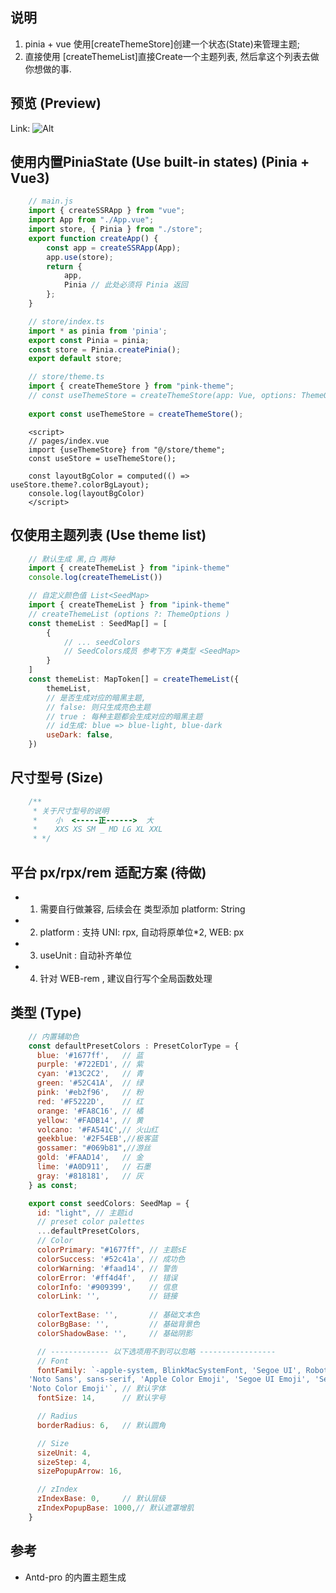 ## 说明
1. pinia + vue 使用[createThemeStore]创建一个状态(State)来管理主题; 
2. 直接使用 [createThemeList]直接Create一个主题列表, 然后拿这个列表去做你想做的事. 

## 预览 (Preview)
Link: ![Alt](https://i.ipink.pink/app/#/pages/components/theme/colorful?title=component.theme.colorful&parentTitle=component.theme.name)

## 使用内置PiniaState (Use built-in states) (Pinia + Vue3)
```javascript
    // main.js 
    import { createSSRApp } from "vue";
    import App from "./App.vue";
    import store, { Pinia } from "./store";
    export function createApp() {
        const app = createSSRApp(App);
        app.use(store);
        return {
            app,
            Pinia // 此处必须将 Pinia 返回
        };
    }
```
```javascript
    // store/index.ts
    import * as pinia from 'pinia';
    export const Pinia = pinia;
    const store = Pinia.createPinia();
    export default store;
```
```javascript
    // store/theme.ts
    import { createThemeStore } from "pink-theme";
    // const useThemeStore = createThemeStore(app: Vue, options: ThemeOptions);
    
    export const useThemeStore = createThemeStore();
```
```vue
    <script>
    // pages/index.vue
    import {useThemeStore} from "@/store/theme";
    const useStore = useThemeStore();
    
    const layoutBgColor = computed(() => useStore.theme?.colorBgLayout);
    console.log(layoutBgColor)
    </script>
```

## 仅使用主题列表 (Use theme list)
```javascript
	// 默认生成 黑,白 两种
	import { createThemeList } from "ipink-theme"
	console.log(createThemeList())
```
```javascript
	// 自定义颜色值 List<SeedMap>
	import { createThemeList } from "ipink-theme"
	// createThemeList (options ?: ThemeOptions )
	const themeList : SeedMap[] = [
		{
			// ... seedColors 
			// SeedColors成员 参考下方 #类型 <SeedMap>
		}
	]
	const themeList: MapToken[] = createThemeList({
		themeList,
		// 是否生成对应的暗黑主题, 
		// false: 则只生成亮色主题
		// true : 每种主题都会生成对应的暗黑主题
		// id生成: blue => blue-light, blue-dark
		useDark: false, 
	})
```

## 尺寸型号 (Size)
```javascript
	/**
	 * 关于尺寸型号的说明
	 *    小  <-----正------>  大
	 *    XXS XS SM _ MD LG XL XXL
	 * */
```

## 平台 px/rpx/rem 适配方案 (待做)
* 1. 需要自行做兼容, 后续会在 <ThemeOptions> 类型添加 platform: String
* 2. platform : 支持 UNI: rpx, 自动将原单位*2, WEB: px
* 3. useUnit  : 自动补齐单位
* 4. 针对 WEB-rem , 建议自行写个全局函数处理


## 类型 (Type) <SeedMap>
```javascript
	// 内置辅助色
	const defaultPresetColors : PresetColorType = {
	  blue: '#1677ff',   // 蓝
	  purple: '#722ED1', // 紫
	  cyan: '#13C2C2',   // 青
	  green: '#52C41A',  // 绿
	  pink: '#eb2f96',   // 粉
	  red: '#F5222D',    // 红
	  orange: '#FA8C16', // 橘
	  yellow: '#FADB14', // 黄
	  volcano: '#FA541C',// 火山红
	  geekblue: '#2F54EB',//极客蓝
	  gossamer: "#069b81",//游丝 
	  gold: '#FAAD14',   // 金
	  lime: '#A0D911',   // 石墨
	  gray: '#818181',   // 灰
	} as const;

	export const seedColors: SeedMap = {
	  id: "light", // 主题id
	  // preset color palettes
	  ...defaultPresetColors,
	  // Color
	  colorPrimary: "#1677ff", // 主题sE
	  colorSuccess: '#52c41a', // 成功色
	  colorWarning: '#faad14', // 警告
	  colorError: '#ff4d4f',   // 错误
	  colorInfo: '#909399',    // 信息
	  colorLink: '',           // 链接
	  
	  colorTextBase: '',       // 基础文本色
	  colorBgBase: '',         // 基础背景色
	  colorShadowBase: '',     // 基础阴影

	  // ------------- 以下选项用不到可以忽略 -----------------
	  // Font
	  fontFamily: `-apple-system, BlinkMacSystemFont, 'Segoe UI', Roboto, 'Helvetica Neue', Arial,
	'Noto Sans', sans-serif, 'Apple Color Emoji', 'Segoe UI Emoji', 'Segoe UI Symbol',
	'Noto Color Emoji'`, // 默认字体
	  fontSize: 14,      // 默认字号

	  // Radius
	  borderRadius: 6,   // 默认圆角

	  // Size
	  sizeUnit: 4,       
	  sizeStep: 4,       
	  sizePopupArrow: 16,

	  // zIndex
	  zIndexBase: 0,     // 默认层级
	  zIndexPopupBase: 1000,// 默认遮罩增肌
	}
```

## 参考
* Antd-pro 的内置主题生成